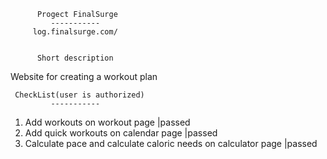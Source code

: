           Progect FinalSurge
             -----------
         log.finalsurge.com/        
             
             
          Short description    
Website for creating a workout plan

           
     CheckList(user is authorized)
             -----------
1. Add workouts on workout page                                   |passed
2. Add quick workouts on calendar page                            |passed
3. Calculate pace and calculate caloric needs on calculator page  |passed       


